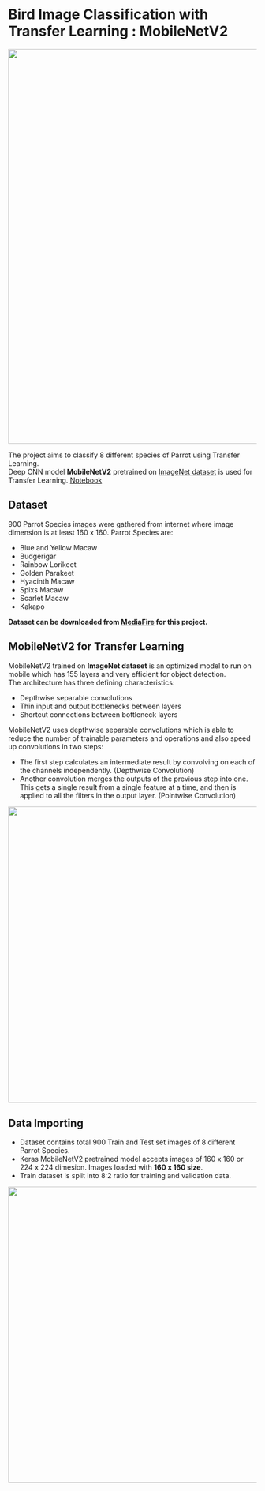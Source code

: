 # Bird Image Classification with Transfer Learning : MobileNetV2

<img src="https://github.com/ahsan-83/Machine-Learning-Projects/blob/main/Bird%20Image%20Classification%20with%20MobileNetV2/images/macaw.jpg" width="800"/>

The project aims to classify 8 different species of Parrot using Transfer Learning.<br/>
Deep CNN model **MobileNetV2** pretrained on [ImageNet dataset](https://www.image-net.org/index.php) is used for Transfer Learning. [Notebook](https://nbviewer.org/github/ahsan-83/Machine-Learning-Projects/blob/main/Bird%20Image%20Classification%20with%20MobileNetV2/notebook/Bird_Image_Classification_with_Transfer_Learning__MobileNetV2.ipynb)

## Dataset

900 Parrot Species images were gathered from internet where image dimension is at least 160 x 160. Parrot Species are:

- Blue and Yellow Macaw
- Budgerigar
- Rainbow Lorikeet
- Golden Parakeet
- Hyacinth Macaw
- Spixs Macaw
- Scarlet Macaw
- Kakapo

**Dataset can be downloaded from [MediaFire](https://www.mediafire.com/file/7kdc22maou64ffw/datasets.zip/file) for this project.**

## MobileNetV2 for Transfer Learning

MobileNetV2 trained on **ImageNet dataset** is an optimized model to run on mobile which has 155 layers and very efficient for object detection.<br/>
The architecture has three defining characteristics:

- Depthwise separable convolutions
- Thin input and output bottlenecks between layers
- Shortcut connections between bottleneck layers

MobileNetV2 uses depthwise separable convolutions which is able to reduce the number of trainable parameters and operations and also speed up convolutions in two steps:

- The first step calculates an intermediate result by convolving on each of the channels independently. (Depthwise Convolution)
- Another convolution merges the outputs of the previous step into one. This gets a single result from a single feature at a time, and then is applied to all the filters in the output layer. (Pointwise Convolution)

<img src="https://github.com/ahsan-83/Machine-Learning-Projects/blob/main/Bird%20Image%20Classification%20with%20MobileNetV2/images/mobilenetv2_architecture.png" width="600"/>

## Data Importing

- Dataset contains total 900 Train and Test set images of 8 different Parrot Species.
- Keras MobileNetV2 pretrained model accepts images of 160 x 160 or 224 x 224 dimesion. Images loaded with **160 x 160 size**.
- Train dataset is split into 8:2 ratio for training and validation data. 

<img src="https://github.com/ahsan-83/Machine-Learning-Projects/blob/main/Bird%20Image%20Classification%20with%20MobileNetV2/images/parrot_classes.png" width="600"/>





























